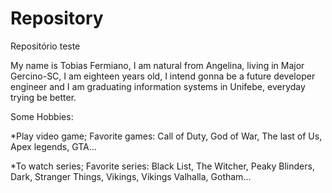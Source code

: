 # Repository
Repositório teste

My name is Tobias Fermiano, I am natural from Angelina, living in Major Gercino-SC, I am eighteen years old, I intend gonna be a future developer engineer and I am graduating information systems in Unifebe, everyday trying be better.

Some Hobbies: 

*Play video game;  Favorite games: Call of Duty, God of War, The last of Us, Apex legends, GTA...

*To watch series;  Favorite series: Black List, The Witcher, Peaky Blinders, Dark, Stranger Things, Vikings, Vikings Valhalla, Gotham...
